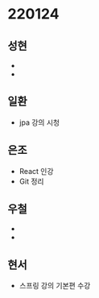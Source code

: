 # 220124

## 성현

-
-

## 일환

- jpa 강의 시청

## 은조

- React 인강
- Git 정리

## 우철

-
-

## 현서

- 스프링 강의 기본편 수강
